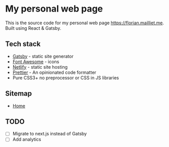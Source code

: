 # My personal web page

This is the source code for my personal web page https://florian.mailliet.me.
Built using React & Gatsby.

## Tech stack

- [Gatsby](https://gatsbyjs.org/) - static site generator
- [Font Awesome](https://fontawesome.com/) - icons
- [Netlify](https://www.netlify.com/) - static site hosting
- [Prettier](https://prettier.io/) - An opinionated code formatter
- Pure CSS3+ no preprocessor or CSS in JS libraries

## Sitemap

- [Home](https://florian.mailliet.me)

## TODO

- [ ] Migrate to next.js instead of Gatsby
- [ ] Add analytics
